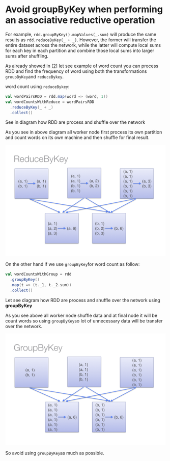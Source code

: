 # Avoid groupByKey when performing an associative reductive operation

For example, `rdd.groupByKey().mapValues(_.sum)` will produce the same results as `rdd.reduceByKey(_ + _)`. However, the former will transfer the entire dataset across the network, while the latter will compute local sums for each key in each partition and combine those local sums into larger sums after shuffling.

As already showed in [\[2\]](https://databricks.gitbooks.io/databricks-spark-knowledge-base/content/best_practices/prefer_reducebykey_over_groupbykey.html) let see example of word count you can process RDD and find the frequency of word using both the transformations `groupByKey`and `reduceBykey`.

word count using `reduceBykey`:

```scala
val wordPairsRDD = rdd.map(word => (word, 1))
val wordCountsWithReduce = wordPairsRDD
  .reduceByKey(_ + _)
  .collect()
```

See in diagram how RDD are process and shuffle over the network  
  
As you see in above diagram all worker node first process its own partition and count words on its own machine and then shuffle for final result.

![](../../.gitbook/assets/reduce_by.png)

On the other hand if we use `groupByKey`for word count as follow:

```scala
val wordCountsWithGroup = rdd
  .groupByKey()
  .map(t => (t._1, t._2.sum))
  .collect()
```

Let see diagram how RDD are process and shuffle over the network using **groupByKey**  
  
As you see above all worker node shuffle data and at final node it will be count words so using `groupByKey`so lot of unnecessary data will be transfer over the network.

![](../../.gitbook/assets/group_by.png)

So avoid using `groupByKey`as much as possible.

